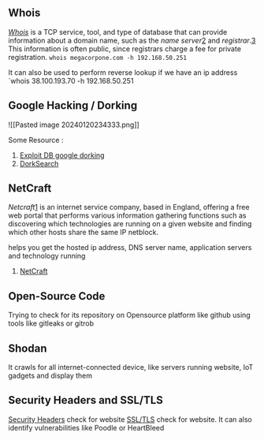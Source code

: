 
## Whois 
[_Whois_](https://portal.offsec.com/courses/pen-200/books-and-videos/modal/modules/information-gathering/passive-information-gathering/whois-enumeration#fn1) is a TCP service, tool, and type of database that can provide information about a domain name, such as the _name server_[2](https://portal.offsec.com/courses/pen-200/books-and-videos/modal/modules/information-gathering/passive-information-gathering/whois-enumeration#fn2) and _registrar_.[3](https://portal.offsec.com/courses/pen-200/books-and-videos/modal/modules/information-gathering/passive-information-gathering/whois-enumeration#fn3) This information is often public, since registrars charge a fee for private registration.
`whois megacorpone.com -h 192.168.50.251`

It can also be used to perform reverse lookup if we have an ip address
	`whois 38.100.193.70 -h 192.168.50.251

## Google Hacking / Dorking


![[Pasted image 20240120234333.png]]

Some Resource :
1. [Exploit DB google dorking](https://www.exploit-db.com/google-hacking-database)
2. [DorkSearch](https://dorksearch.com/)

## NetCraft
_Netcraft_[1](https://portal.offsec.com/courses/pen-200/books-and-videos/modal/modules/information-gathering/passive-information-gathering/netcraft#fn1) is an internet service company, based in England, offering a free web portal that performs various information gathering functions such as discovering which technologies are running on a given website and finding which other hosts share the same IP netblock.


helps you get the hosted ip address, DNS server name, application servers and technology running

1. [NetCraft](https://searchdns.netcraft.com)

## Open-Source Code
Trying to check for its repository on Opensource platform like github
using tools like gitleaks or gitrob


## Shodan
It crawls for all internet-connected device, like servers running website, IoT gadgets and display them

## Security Headers and SSL/TLS
[Security Headers](https://securityheaders.com/) check for website 
[SSL/TLS](https://www.ssllabs.com/ssltest/) check for website. It can also identify vulnerabilities like Poodle or HeartBleed

